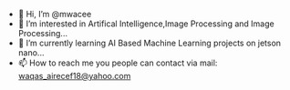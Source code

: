- 👋 Hi, I’m @mwacee
- 👀 I’m interested in Artifical Intelligence,Image Processing and Image Processing...
- 🌱 I’m currently learning AI Based Machine Learning projects on jetson nano...
- 📫 How to reach me you people can contact via mail: waqas_airecef18@yahoo.com

<!---
mwacee/mwacee is a ✨ special ✨ repository because its `README.md` (this file) appears on your GitHub profile.
You can click the Preview link to take a look at your changes.
--->
